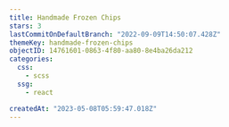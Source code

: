 ```yaml
---
title: Handmade Frozen Chips
stars: 3
lastCommitOnDefaultBranch: "2022-09-09T14:50:07.428Z"
themeKey: handmade-frozen-chips
objectID: 14761601-0863-4f80-aa80-8e4ba26da212
categories:
  css:
    - scss
  ssg:
    - react

createdAt: "2023-05-08T05:59:47.018Z"
---
```

